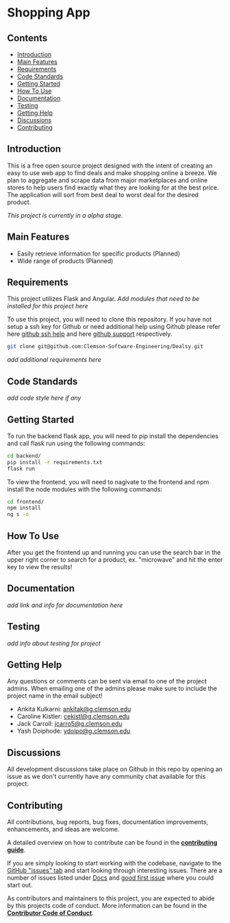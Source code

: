 # Shopping App

## Contents
- [Introduction](#introduction)
- [Main Features](#main-features)
- [Requirements](#requirements)
- [Code Standards](#code-standards)
- [Getting Started](#getting-started)
- [How To Use](#how-to-use)
- [Documentation](#documentation)
- [Testing](#testing)
- [Getting Help](#getting-help)
- [Discussions](#discussions)
- [Contributing](#contributing)

## Introduction
This is a free open source project designed with the intent of creating an easy to use web app to find deals and make shopping online a breeze. We plan to aggregate and scrape data from major marketplaces and online stores to help users find exactly what they are looking for at the best price. The application will sort from best deal to worst deal for the desired product.

*This project is currently in a alpha stage.*

## Main Features
- Easily retrieve information for specific products (Planned)
- Wide range of products (Planned)

## Requirements
This project utilizes Flask and Angular. *Add modules that need to be installed for this project here*

To use this project, you will need to clone this repository. If you have not setup a ssh key for Github or need additional help using Github please refer here [github ssh help](https://docs.github.com/en/free-pro-team@latest/github/authenticating-to-github/connecting-to-github-with-ssh) and here [github support](https://support.github.com/) respectively.

```sh
git clone git@github.com:Clemson-Software-Engineering/Dealsy.git
```

*add additional requirements here*

## Code Standards
*add code style here if any*

## Getting Started

To run the backend flask app, you will need to pip install the dependencies and call flask run using the following commands:

```sh
cd backend/
pip install -r requirements.txt
flask run
```

To view the frontend, you will need to nagivate to the frontend and npm install the node modules with the following commands:

```sh
cd frontend/
npm install
ng s -o
```

## How To Use

After you get the frontend up and running you can use the search bar in the upper right corner to search for a product, ex. "microwave" and hit the enter key to view the results!

## Documentation
*add link and info for documentation here*

## Testing
*add info about testing for project*

## Getting Help
Any questions or comments can be sent via email to one of the project admins. When emailing one of the admins please make sure to include the project name in the email subject!
- Ankita Kulkarni: ankitak@g.clemson.edu
- Caroline Kistler: cekistl@g.clemson.edu
- Jack Carroll: jcarro5@g.clemson.edu
- Yash Doiphode: ydoipo@g.clemson.edu

## Discussions
All development discussions take place on Github in this repo by opening an issue as we don't currently have any community chat available for this project.

## Contributing
All contributions, bug reports, bug fixes, documentation improvements, enhancements, and ideas are welcome.

A detailed overview on how to contribute can be found in the **[contributing guide](CONTRIBUTING.md)**.

If you are simply looking to start working with the codebase, navigate to the [GitHub "issues" tab](https://github.com/Clemson-Software-Engineering/Dealsy/issues) and start looking through interesting issues. There are a number of issues listed under [Docs](https://github.com/Clemson-Software-Engineering/Dealsy/issues?q=is%3Aopen+sort%3Aupdated-desc+label%3ADocs) and [good first issue](https://github.com/Clemson-Software-Engineering/Dealsy/issues?labels=good+first+issue&sort=updated&state=open) where you could start out.

As contributors and maintainers to this project, you are expected to abide by this projects code of conduct. More information can be found in the **[Contributor Code of Conduct](CODE_OF_CONDUCT.md)**.
